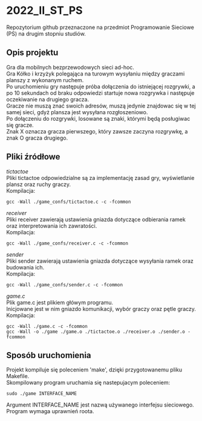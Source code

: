 # 2022_II_ST_PS  
Repozytorium github przeznaczone na przedmiot Programowanie Sieciowe (PS) na drugim stopniu studiów.

## Opis projektu  
Gra dla mobilnych bezprzewodowych sieci ad-hoc.  
Gra Kółko i krzyżyk polegająca na turowym wysyłaniu między graczami planszy z wykonanym ruchem.  
Po uruchomieniu gry następuje próba dołączenia do istniejącej rozgrywki,
a po 10 sekundach od braku odpowiedzi startuje nowa rozgrywka i następuje oczekiwanie na drugiego gracza.  
Gracze nie muszą znać swoich adresów, muszą jedynie znajdowac się w tej samej sieci, gdyż plansza jest wysyłana rozgłoszeniowo.  
Po dołączeniu do rozgrywki, losowane są znaki, którymi będą posługiwac się gracze.  
Znak X oznacza gracza pierwszego, który zawsze zaczyna rozgrywkę, a znak O gracza drugiego.  

## Pliki źródłowe  

*tictactoe*  
Pliki tictactoe odpowiedzialne są za implementację zasad gry, wyświetlanie plansz oraz ruchy graczy.  
Kompilacja:  
```
gcc -Wall ./game_confs/tictactoe.c -c -fcommon  
```  

*receiver*  
Pliki receiver zawierają ustawienia gniazda dotyczące odbierania ramek oraz interpretowania ich zawratości.  
Kompilacja:  
``` 
gcc -Wall ./game_confs/receiver.c -c -fcommon  
```  

*sender*  
Pliki sender zawierają ustawienia gniazda dotyczące wysyłania ramek oraz budowania ich.  
Kompilacja:  
```
gcc -Wall ./game_confs/sender.c -c -fcommon  
```  

*game.c*  
Plik game.c jest plikiem główym programu.  
Inicjowane jest w nim gniazdo komunikacji, wybór graczy oraz pętle graczy.  
Kompilacja:  
```
gcc -Wall ./game.c -c -fcommon  
gcc -Wall -o ./game ./game.o ./tictactoe.o ./receiver.o ./sender.o -fcommon  
```  

## Sposób uruchomienia
Projekt kompiluje się poleceniem 'make', dzięki przygotowanemu pliku Makefile.  
Skompilowany program uruchamia się nastepujacym poleceniem:  
```
sudo ./game INTERFACE_NAME  
```
Argument INTERFACE_NAME jest nazwą używanego interfejsu sieciowego.  
Program wymaga uprawnień roota.

